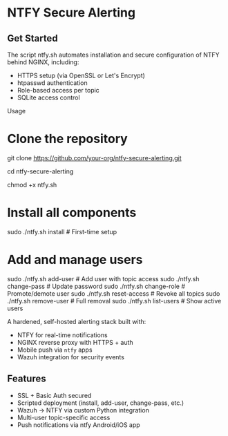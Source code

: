 # NTFY Secure Alerting 

## Get Started
The script ntfy.sh automates installation and secure configuration of NTFY behind NGINX, including:

- HTTPS setup (via OpenSSL or Let's Encrypt)
- htpasswd authentication
- Role-based access per topic
- SQLite access control

Usage

# Clone the repository
git clone https://github.com/your-org/ntfy-secure-alerting.git

cd ntfy-secure-alerting

chmod +x ntfy.sh

# Install all components
sudo ./ntfy.sh install       # First-time setup

# Add and manage users
sudo ./ntfy.sh add-user      # Add user with topic access
sudo ./ntfy.sh change-pass   # Update password
sudo ./ntfy.sh change-role   # Promote/demote user
sudo ./ntfy.sh reset-access  # Revoke all topics
sudo ./ntfy.sh remove-user   # Full removal
sudo ./ntfy.sh list-users    # Show active users

A hardened, self-hosted alerting stack built with:

- NTFY for real-time notifications
- NGINX reverse proxy with HTTPS + auth
- Mobile push via `ntfy` apps
- Wazuh integration for security events

## Features
- SSL + Basic Auth secured
- Scripted deployment (install, add-user, change-pass, etc.)
- Wazuh → NTFY via custom Python integration
- Multi-user topic-specific access
- Push notifications via ntfy Android/iOS app
